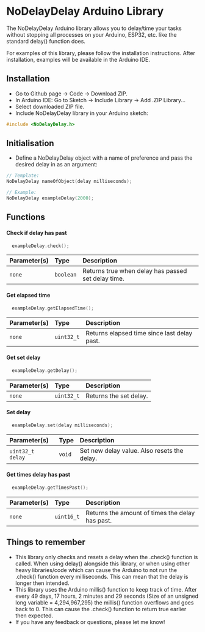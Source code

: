 # NoDelayDelay Arduino Library

The NoDelayDelay Arduino library allows you to delay/time your tasks without stopping all processes on your Arduino, ESP32, etc. like the standard delay() function does.

For examples of this library, please follow the installation instructions. After installation, examples will be available in the Arduino IDE.

## Installation

- Go to Github page -> Code -> Download ZIP.
- In Arduino IDE: Go to Sketch -> Include Library -> Add .ZIP Library...
- Select downloaded ZIP file.
- Include NoDelayDelay library in your Arduino sketch:

```cpp
#include <NoDelayDelay.h>
```

## Initialisation

- Define a NoDelayDelay object with a name of preference and pass the desired delay in as an argument:

```cpp
// Template:
NoDelayDelay nameOfObject(delay milliseconds);

// Example:
NoDelayDelay exampleDelay(2000);
```

## Functions

#### Check if delay has past

```cpp
  exampleDelay.check();
```

| Parameter(s) | Type      | Description                                        |
| :----------- | :-------- | :------------------------------------------------- |
| `none`       | `boolean` | Returns true when delay has passed set delay time. |

#### Get elapsed time

```cpp
  exampleDelay.getElapsedTime();
```

| Parameter(s) | Type       | Description                                 |
| :----------- | :--------- | :------------------------------------------ |
| `none`       | `uint32_t` | Returns elapsed time since last delay past. |

#### Get set delay

```cpp
  exampleDelay.getDelay();
```

| Parameter(s) | Type       | Description            |
| :----------- | :--------- | :--------------------- |
| `none`       | `uint32_t` | Returns the set delay. |

#### Set delay

```cpp
  exampleDelay.set(delay milliseconds);
```

| Parameter(s)     | Type   | Description                                 |
| :--------------- | :----- | :------------------------------------------ |
| `uint32_t delay` | `void` | Set new delay value. Also resets the delay. |

#### Get times delay has past

```cpp
  exampleDelay.getTimesPast();
```

| Parameter(s) | Type       | Description                                     |
| :----------- | :--------- | :---------------------------------------------- |
| `none`       | `uint16_t` | Returns the amount of times the delay has past. |

## Things to remember

- This library only checks and resets a delay when the .check() function is called. When using delay() alongside this library, or when using other heavy libraries/code which can cause the Arduino to not run the .check() function every milliseconds. This can mean that the delay is longer then intended.
- This library uses the Arduino millis() function to keep track of time. After every 49 days, 17 hours, 2 minutes and 29 seconds (Size of an unsigned long variable = 4,294,967,295) the millis() function overflows and goes back to 0. This can cause the .check() function to return true earlier then expected.
- If you have any feedback or questions, please let me know!
